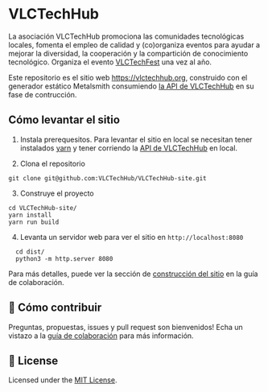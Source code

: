 # VLCTechHub

La asociación VLCTechHub promociona las comunidades tecnológicas locales, fomenta el empleo de calidad y (co)organiza eventos para ayudar a mejorar la diversidad, la cooperación y la compartición de conocimiento tecnológico. Organiza el evento [VLCTechFest](https://vlctechfest.org) una vez al año.

Este repositorio es el sitio web https://vlctechhub.org, construido con el generador estático Metalsmith consumiendo [la API de VLCTechHub](https://github.com/VLCTechHub/VLCTechHub-api) en su fase de contrucción.

## Cómo levantar el sitio

1. Instala prerequesitos. Para levantar el sitio en local se necesitan tener instalados [yarn](https://yarnpkg.com/en/docs/instal) y tener corriendo la [API de VLCTechHub](https://github.com/VLCTechHub/VLCTechHub-api) en local.

2. Clona el repositorio
```
git clone git@github.com:VLCTechHub/VLCTechHub-site.git
```

3. Construye el proyecto
```
cd VLCTechHub-site/
yarn install
yarn run build
```

4. Levanta un servidor web para ver el sitio en `http://localhost:8080`
```
  cd dist/
  python3 -m http.server 8080
```

Para más detalles, puede ver la sección de [construcción del sitio](https://github.com/VLCTechHub/VLCTechHub-site/blob/master/CONTRIBUTING.md#-construyendo-el-sitio-web) en la guía de colaboración.

## 🤝 Cómo contribuir

Preguntas, propuestas, issues y pull request son bienvenidos! 
Echa un vistazo a la [guía de colaboración](./CONTRIBUTING.md) para más información.

## :memo: License

Licensed under the [MIT License](./LICENSE).
